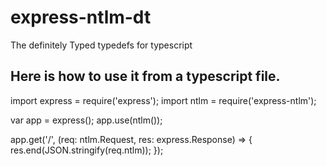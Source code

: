 # express-ntlm-dt
The definitely Typed typedefs for typescript

Here is how to use it from a typescript file.
---------------------------------------------------


import express = require('express');
import ntlm = require('express-ntlm');

var app = express();
app.use(ntlm());

app.get('/', (req: ntlm.Request, res: express.Response) => {
res.end(JSON.stringify(req.ntlm));
});

